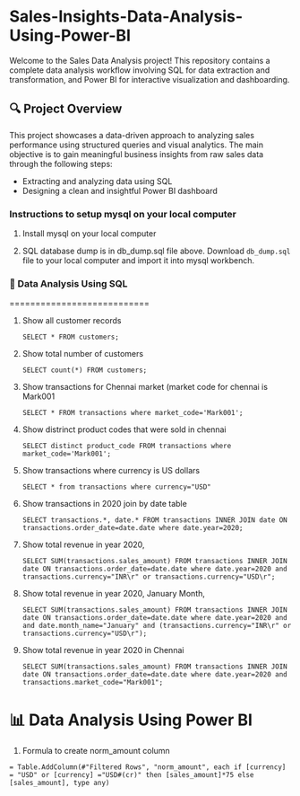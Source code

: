 # Sales-Insights-Data-Analysis-Using-Power-BI
Welcome to the Sales Data Analysis  project! This repository contains a complete data analysis workflow involving SQL for data extraction and transformation, and Power BI for interactive visualization and dashboarding.

## 🔍 Project Overview

This project showcases a data-driven approach to analyzing sales performance using structured queries and visual analytics. The main objective is to gain meaningful business insights from raw sales data through the following steps:

- Extracting and analyzing data using SQL
- Designing a clean and insightful Power BI dashboard



### Instructions to setup mysql on your local computer

1. Install mysql on your local computer

2. SQL database dump is in db_dump.sql file above. Download `db_dump.sql` file to your local computer and import it into mysql workbench.

### 📂  Data Analysis Using SQL
===========================

1. Show all customer records

    `SELECT * FROM customers;`

2. Show total number of customers

    `SELECT count(*) FROM customers;`

3. Show transactions for Chennai market (market code for chennai is Mark001

    `SELECT * FROM transactions where market_code='Mark001';`

4. Show distrinct product codes that were sold in chennai

    `SELECT distinct product_code FROM transactions where market_code='Mark001';`

5. Show transactions where currency is US dollars

    `SELECT * from transactions where currency="USD"`

6. Show transactions in 2020 join by date table

    `SELECT transactions.*, date.* FROM transactions INNER JOIN date ON transactions.order_date=date.date where date.year=2020;`

7. Show total revenue in year 2020,

    `SELECT SUM(transactions.sales_amount) FROM transactions INNER JOIN date ON transactions.order_date=date.date where date.year=2020 and transactions.currency="INR\r" or transactions.currency="USD\r";`
	
8. Show total revenue in year 2020, January Month,

    `SELECT SUM(transactions.sales_amount) FROM transactions INNER JOIN date ON transactions.order_date=date.date where date.year=2020 and and date.month_name="January" and (transactions.currency="INR\r" or transactions.currency="USD\r");`

9. Show total revenue in year 2020 in Chennai

    `SELECT SUM(transactions.sales_amount) FROM transactions INNER JOIN date ON transactions.order_date=date.date where date.year=2020
and transactions.market_code="Mark001";`


 📊 Data Analysis Using Power BI
==============================

1. Formula to create norm_amount column

`= Table.AddColumn(#"Filtered Rows", "norm_amount", each if [currency] = "USD" or [currency] ="USD#(cr)" then [sales_amount]*75 else [sales_amount], type any)`


